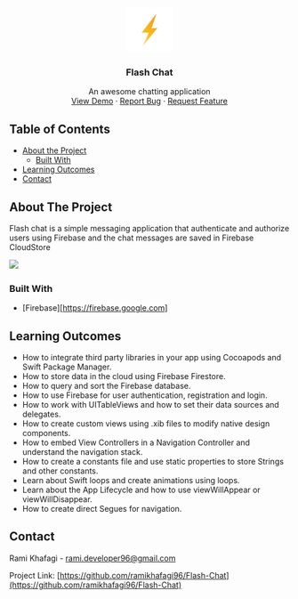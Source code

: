 
<!-- PROJECT LOGO -->
<br />
<p align="center">
  <a href="https://github.com/ramikhafagi96/Flash-Chat">
    <img src="images/1024.png" alt="Logo" width="80" height="80">
  </a>

  <h3 align="center">Flash Chat</h3>

  <p align="center">
    An awesome chatting application
    <br />
    <a href="https://github.com/ramikhafagi96/Flash-Chat#about-the-project">View Demo</a>
    ·
    <a href="https://github.com/ramikhafagi96/Flash-Chat/issues">Report Bug</a>
    ·
    <a href="https://github.com/ramikhafagi96/Flash-Chat/issues">Request Feature</a>
  </p>
</p>

<!-- TABLE OF CONTENTS -->
## Table of Contents
* [About the Project](#about-the-project)
  * [Built With](#built-with)
* [Learning Outcomes](#learning-outcomes)
* [Contact](#contact)

<!-- ABOUT THE PROJECT -->
## About The Project
<p> Flash chat is a simple messaging application that authenticate and authorize users using Firebase and the chat messages are saved in Firebase CloudStore</p>
<img src="images/flashchat.gif" width="250" />

### Built With
* [Firebase][https://firebase.google.com]

<!-- Learning Outcomes -->
## Learning Outcomes
* How to integrate third party libraries in your app using Cocoapods and Swift Package Manager.
* How to store data in the cloud using Firebase Firestore.
* How to query and sort the Firebase database.
* How to use Firebase for user authentication, registration and login.
* How to work with UITableViews and how to set their data sources and delegates.
* How to create custom views using .xib files to modify native design components.
* How to embed View Controllers in a Navigation Controller and understand the navigation stack.
* How to create a constants file and use static properties to store Strings and other constants.
* Learn about Swift loops and create animations using loops.
* Learn about the App Lifecycle and how to use viewWillAppear or viewWillDisappear.
* How to create direct Segues for navigation.


<!-- CONTACT -->
## Contact

Rami Khafagi - rami.developer96@gmail.com

Project Link: [https://github.com/ramikhafagi96/Flash-Chat](https://github.com/ramikhafagi96/Flash-Chat)
